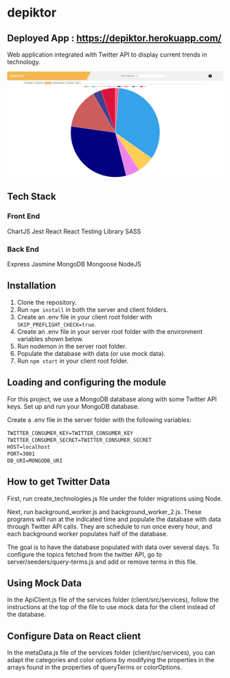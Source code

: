# depiktor

## Deployed App : https://depiktor.herokuapp.com/

Web application integrated with Twitter API to display current trends in technology.

![Alt text](/assets/depiktor.png?raw=true "Optional Title")

## Tech Stack

### Front End

ChartJS
Jest
React
React Testing Library
SASS

### Back End

Express
Jasmine
MongoDB
Mongoose
NodeJS

## Installation

1. Clone the repository.
2. Run `npm install` in both the server and client folders.
3. Create an .env file in your client root folder with `SKIP_PREFLIGHT_CHECK=true`.
4. Create an .env file in your server root folder with the environment variables shown below.
5. Run nodemon in the server root folder.
6. Populate the database with data (or use mock data).
7. Run `npm start` in your client root folder.

## Loading and configuring the module

For this project, we use a MongoDB database along with some Twitter API keys. Set up and run your MongoDB database.

Create a .env file in the server folder with the following variables:

    TWITTER_CONSUMER_KEY=TWITTER_CONSUMER_KEY
    TWITTER_CONSUMER_SECRET=TWITTER_CONSUMER_SECRET
    HOST=localhost
    PORT=3001
    DB_URI=MONGODB_URI

## How to get Twitter Data

First, run create_technologies.js file under the folder migrations using Node.

Next, run background_worker.js and background_worker_2.js. These programs will run at the indicated time and populate the database with data through Twitter API calls. They are schedule to run once every hour, and each background worker populates half of the database.

The goal is to have the database populated with data over several days. To configure the topics fetched from the twitter API, go to server/seeders/query-terms.js and add or remove terms in this file.


## Using Mock Data

In the ApiClient.js file of the services folder (client/src/services), follow the instructions at the top of the file to use mock data for the client instead of the database.

## Configure Data on React client

In the metaData.js file of the services folder (client/src/services), you can adapt the categories and color options by modifying the properties in the arrays found in the properties of queryTerms or colorOptions.